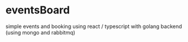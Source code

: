# eventsBoard
simple events and booking using react / typescript with golang backend (using mongo and rabbitmq)
